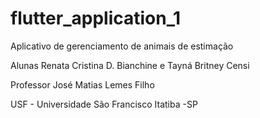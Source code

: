 # flutter_application_1

Aplicativo de gerenciamento de animais de estimação

Alunas Renata Cristina D. Bianchine e Tayná Britney Censi

Professor José Matias Lemes Filho

USF - Universidade São Francisco Itatiba -SP
